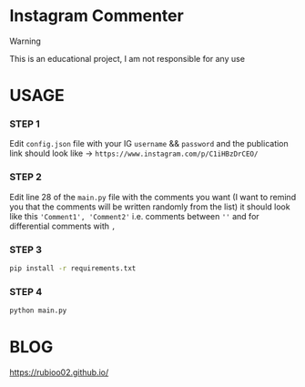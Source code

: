 # Instagram Commenter

> [!WARNING]  
> This is an educational project, I am not responsible for any use

# USAGE

### STEP 1

Edit `config.json` file with your IG `username` && `password` and the publication link should look like -> `https://www.instagram.com/p/C1iHBzDrCEO/`

### STEP 2

Edit line 28 of the `main.py` file with the comments you want (I want to remind you that the comments will be written randomly from the list) it should look like this `'Comment1', 'Comment2'` i.e. comments between `''` and for differential comments with `,`

### STEP 3

```zsh
pip install -r requirements.txt
```

### STEP 4

```zsh
python main.py
```

# BLOG

<https://rubioo02.github.io/>

